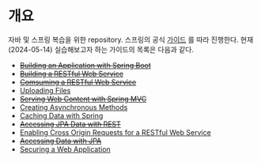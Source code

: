 # 개요

자바 및 스프링 복습을 위한 repository. 스프링의 공식 [가이드](https://spring.io/guides) 를 따라 진행한다. 현재 (2024-05-14) 실습해보고자 하는 가이드의 목록은 다음과
같다.

- [~~Building an Application with Spring Boot~~](https://spring.io/guides/gs/spring-boot)
- [~~Building a RESTful Web Service~~](https://spring.io/guides/gs/rest-service)
- [~~Comsuming a RESTful Web Service~~](https://spring.io/guides/gs/consuming-rest)
- [Uploading Files](https://spring.io/guides/gs/uploading-files)
- [~~Serving Web Content with Spring MVC~~](https://spring.io/guides/gs/serving-web-content)
- [Creating Asynchronous Methods](https://spring.io/guides/gs/async-method)
- [Caching Data with Spring](https://spring.io/guides/gs/caching)
- [~~Accessing JPA Data with REST~~](https://spring.io/guides/gs/accessing-data-rest)
- [Enabling Cross Origin Requests for a RESTful Web Service](https://spring.io/guides/gs/rest-service-cors)
- [~~Accessing Data with JPA~~](https://spring.io/guides/gs/accessing-data-jpa)
- [Securing a Web Application](https://spring.io/guides/gs/securing-web)

